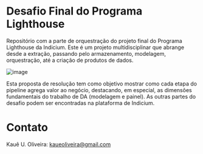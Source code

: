 # Desafio Final do Programa Lighthouse 

Repositório com a parte de orquestração do projeto final do Programa Lighthouse da Indicium.
Este é um projeto multidisciplinar que abrange desde a extração, passando pelo armazenamento, modelagem, orquestração, até a criação de produtos de dados.
 
![image](https://github.com/user-attachments/assets/354bbc63-1e31-422e-8fb4-59c9b40e3fa3)

Esta proposta de resolução tem como objetivo mostrar como cada etapa do pipeline agrega valor ao negócio, destacando, em especial, as dimensões fundamentais do trabalho de DA (modelagem e painel).
As outras partes do desafio podem ser encontradas na plataforma de Indicium.

# Contato

Kauê U. Oliveira: kaueoliveira@gmail.com

